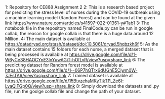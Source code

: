 1: Repository for CE888 Assignment 2
2: This is a research based project for predicting the stress level of nurses during the COVID-19 outbreak using a machine learning model (Random Forest) and can be found at the given link https://www.nature.com/articles/s41597-022-01361-y#Tab1
3: The notebook file in the repository named FinalCode.py can be run in google collab, the reason for google collab is that there is a huge data around 12 Million.
4: The main dataset is available at https://datadryad.org/stash/dataset/doi:10.5061/dryad.5hqbzkh6f
5: As the main dataset contains 15 folders for each nurse, a merged dataset that is being processed is available at https://drive.google.com/file/d/1-W6yCe38HAOCYnE3InYuwAGiT-hOfLvR/view?usp=share_link
6: The predicting dataset for Random forest model is available at https://drive.google.com/file/d/1--06P7hQTrx6dUGhE5Cjwm0W-7JEsTA6/view?usp=share_link
7: Trained dataset is available at https://drive.google.com/file/d/15BtvzehaMKyTikTPLZe6I-LyaQIFGp0Q/view?usp=share_link
8: Simply download the datasets and .py file, run the goolge collab file and change the path of your dataset.
